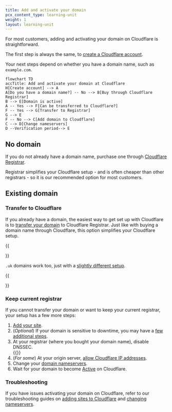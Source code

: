 ```yaml
---
title: Add and activate your domain
pcx_content_type: learning-unit
weight: 1
layout: learning-unit
---
```


For most customers, adding and activating your domain on Cloudflare is straightforward.

The first step is always the same, to [create a Cloudflare account](/fundamentals/account-and-billing/account-setup/create-account/).

Your next steps depend on whether you have a domain name, such as `example.com`.

```mermaid
flowchart TD
accTitle: Add and activate your domain at Cloudflare
H[Create account] --> A
A[Do you have a domain name?] -- No --> B[Buy through Cloudflare Registrar]
B --> E[Domain is active]
A -- Yes --> F[Can be transferred to Cloudflare?]
F -- Yes --> G[Transfer to Registrar]
G --> E
F -- No --> C[Add domain to Cloudflare]
C --> D[Change nameservers]
D --Verification period--> E
```

## No domain

If you do not already have a domain name, purchase one through [Cloudflare Registrar](/registrar/get-started/register-domain/).

Registrar simplifies your Cloudflare setup - and is often cheaper than other registrars - so it is our recommended option for most customers.

## Existing domain

### Transfer to Cloudflare

If you already have a domain, the easiest way to get set up with Cloudflare is to [transfer your domain](/registrar/get-started/transfer-domain-to-cloudflare/) to Cloudflare Registrar. Just like with buying a domain name through Cloudflare, this option simplifies your Cloudflare setup.

{{<Aside type="note">}}

`.uk` domains work too, just with a [slightly different setup](/registrar/top-level-domains/uk-domains/).

{{</Aside>}}

### Keep current registrar

If you cannot transfer your domain or want to keep your current registrar, your setup has a few more steps:

1. [Add your site](/fundamentals/get-started/setup/add-site/).
2. (*Optional*) If your domain is sensitive to downtime, you may have a [few additional steps](/fundamentals/get-started/setup/minimize-downtime/).
3. At your registrar (where you bought your domain name), disable DNSSEC.
    <br/>
    {{<render file="_dnssec-providers.md" productFolder="dns">}}
4. (*For some*) At your origin server, [allow Cloudflare IP addresses](/fundamentals/get-started/setup/allow-cloudflare-ip-addresses/).
5. Change your [domain nameservers](/dns/zone-setups/full-setup/setup/).
6. Wait for your domain to become [Active](/dns/zone-setups/reference/domain-status/) on Cloudflare.

### Troubleshooting

If you have issues activating your domain on Cloudflare, refer to our troubleshooting guides on [adding sites to Cloudflare](/dns/zone-setups/troubleshooting/cannot-add-domain/) and [changing nameservers](/dns/zone-setups/troubleshooting/nameservers/).
